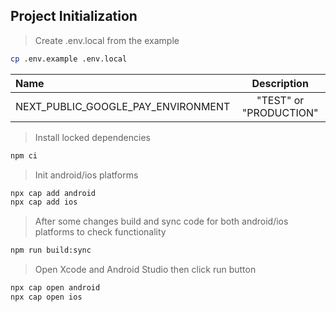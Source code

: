 ## Project Initialization

> Create .env.local from the example

```bash
cp .env.example .env.local
```

| Name                               |      Description       |
| :--------------------------------- | :--------------------: |
| NEXT_PUBLIC_GOOGLE_PAY_ENVIRONMENT | "TEST" or "PRODUCTION" |

> Install locked dependencies

```bash
npm ci
```

> Init android/ios platforms

```bash
npx cap add android
npx cap add ios
```

> After some changes build and sync code for both android/ios platforms to check functionality

```bash
npm run build:sync
```

> Open Xcode and Android Studio then click run button

```bash
npx cap open android
npx cap open ios
```
